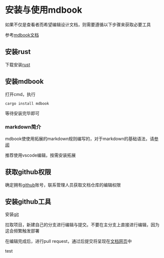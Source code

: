 # 安装与使用mdbook

如果不仅是查看者而希望编辑设计文档，则需要遵循以下步骤来获取必要工具

参考[mdbook文档](https://rust-lang.github.io/mdBook/guide/installation.html)

## 安装rust

下载安装[rust](https://rust-lang.github.io/mdBook/index.html)

## 安装mdbook

打开cmd，执行
```
cargo install mdbook
```
等待安装完毕即可

### markdown简介

mdbook使使用拓展的markdown规则编写的，对于markdown的基础语法，请[参阅](https://docs.github.com/en/get-started/writing-on-github/getting-started-with-writing-and-formatting-on-github/basic-writing-and-formatting-syntax)

推荐使用vscode编辑，按需安装拓展

## 获取github权限

确定拥有[github](https://github.com/)账号，联系管理人员获取文档仓库的编辑权限

## 安装github工具

安装[git](https://git-scm.com/downloads/win)

拉取项目，新建自己的分支进行编辑与提交。不要在主分支上直接进行编辑，因为这会频繁触发部署

在编辑完成后，进行pull request，通过后提交将呈现在[文档网页](https://fengruoshuiran.github.io/RootsGodDoc/)中

test
